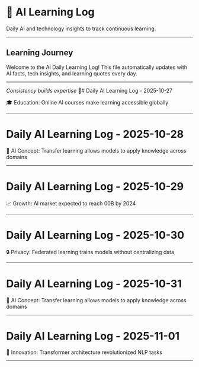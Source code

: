 # 🤖 AI Learning Log

Daily AI and technology insights to track continuous learning.

---

## Learning Journey

Welcome to the AI Daily Learning Log! This file automatically updates with AI facts, tech insights, and learning quotes every day.

---

*Consistency builds expertise* 🚀# Daily AI Learning Log - 2025-10-27

🎓 Education: Online AI courses make learning accessible globally

---

# Daily AI Learning Log - 2025-10-28

🧠 AI Concept: Transfer learning allows models to apply knowledge across domains

---

# Daily AI Learning Log - 2025-10-29

📈 Growth: AI market expected to reach 00B by 2024

---

# Daily AI Learning Log - 2025-10-30

🔒 Privacy: Federated learning trains models without centralizing data

---

# Daily AI Learning Log - 2025-10-31

🧠 AI Concept: Transfer learning allows models to apply knowledge across domains

---

# Daily AI Learning Log - 2025-11-01

🌟 Innovation: Transformer architecture revolutionized NLP tasks

---

